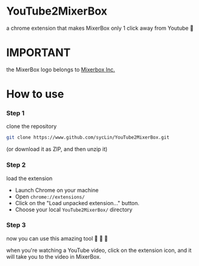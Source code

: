 # YouTube2MixerBox
a chrome extension that makes MixerBox only 1 click away from Youtube :100:

# IMPORTANT
the MixerBox logo belongs to [Mixerbox Inc.](http://www.mixerbox.com/)

# How to use

### Step 1
clone the repository
```sh
git clone https://www.github.com/sycLin/YouTube2MixerBox.git
```
(or download it as ZIP, and then unzip it)

### Step 2
load the extension
 - Launch Chrome on your machine
 - Open `chrome://extensions/`
 - Click on the "Load unpacked extension..." button.
 - Choose your local `YouTube2MixerBox/` directory

### Step 3
now you can use this amazing tool :beers: :beers: :beers:

when you're watching a YouTube video, click on the extension icon, and it will take you to the video in MixerBox.
